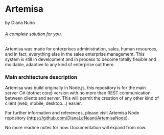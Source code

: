 # Artemisa
by Diana Nuño

###### A complete solution for you.

Artemisa was made for enterprises administration, sales, human resources, and in fact, everything else in the sales enterprise management. This system is still in development and in process to become totally flexible and moldable, adaptive to any kind of enterprise out there.

### Main architecture description

Artemisa was build originally in Node.js, this repository is for the main server C# (dotnet core) version with no more than REST communication between clients and server. This will permit the creation of any other kind of client (web, mobile, desktop...) easier.

For further information and references, please visit Artemisa Node repository (https://github.com/DianaLeNeant/ArtemisaNode).
  
No more readme notes for now. Documentation will expand from now.


